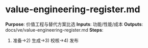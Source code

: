 # value-engineering-register.md

**Purpose**: 价值工程与替代方案比选
**Inputs**: 功能/性能/成本
**Outputs**: docs/ve/value-engineering-register.md
**Steps**:

1. 准备→2) 生成→3) 校核→4) 发布
